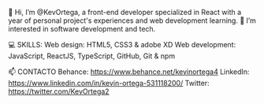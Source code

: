 👋 Hi, I’m @KevOrtega, a front-end developer specialized in React with a year of personal project's experiences and web development learning.
👀 I’m interested in software development and tech.

💻 SKILLS:
  Web design: HTML5, CSS3 & adobe XD
  Web development: JavaScript, ReactJS, TypeScript, GitHub, Git & npm
  
📫 CONTACTO
  Behance: https://www.behance.net/kevinortega4
  LinkedIn: https://www.linkedin.com/in/kevin-ortega-531118200/
  Twitter: https://twitter.com/KevOrtega2
